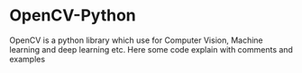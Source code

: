 # OpenCV-Python
OpenCV is a python library which use for Computer Vision, Machine learning and deep learning etc. Here some code explain with comments and examples
